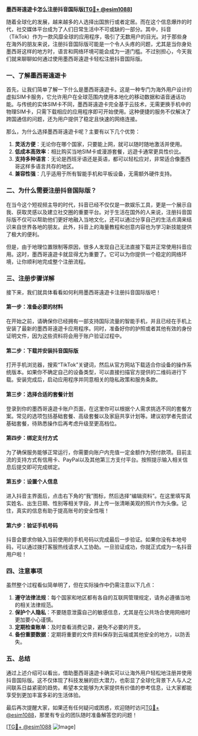**墨西哥遠遊卡怎么注册抖音国际版[[TG💪+ @esim1088](https://t.me/s/esim1088)]**

随着全球化的发展，越来越多的人选择出国旅行或者定居。而在这个信息爆炸的时代，社交媒体平台成为了人们日常生活中不可或缺的一部分。其中，抖音（TikTok）作为一款风靡全球的应用程序，吸引了无数用户的目光。对于那些身在海外的朋友来说，注册抖音国际版可能是一个令人头疼的问题，尤其是当你身处墨西哥这样的地方时，语言和网络环境可能会成为一道门槛。不过别担心，今天我们就来聊聊如何通过使用墨西哥遠遊卡轻松注册抖音国际版。

### 一、了解墨西哥遠遊卡

首先，让我们简单了解一下什么是墨西哥遠遊卡。这是一种专门为海外用户设计的虚拟SIM卡服务，它允许用户在全球范围内使用本地化的移动数据和语音通话功能。与传统的实体SIM卡不同，墨西哥遠遊卡完全基于云技术，无需更换手机中的物理SIM卡，只需下载相应的应用程序即可开始使用。这种便捷的服务不仅解决了跨国通信的问题，还为用户提供了稳定且快速的网络连接。

那么，为什么选择墨西哥遠遊卡呢？主要有以下几个优势：

1. **灵活方便**：无论你在哪个国家，只要能上网，就可以随时随地激活并使用。
2. **低成本高效率**：相比购买当地SIM卡或漫游套餐，远遊卡通常更具性价比。
3. **支持多种语言**：无论是西班牙语还是英语，都可以轻松应对，非常适合像墨西哥这样多语言共存的地区。
4. **兼容性强**：几乎适用于所有智能手机和平板设备，无需额外硬件支持。

### 二、为什么需要注册抖音国际版？

在当今这个短视频主导的时代，抖音已经不仅仅是一款娱乐工具，更是一个展示自我、获取灵感以及建立社交圈的重要平台。对于生活在国外的人来说，注册抖音国际版不仅可以帮助他们更好地融入当地文化，还可以通过分享自己的生活点滴来结识来自世界各地的朋友。此外，抖音上的海量教程和创意内容也为学习新技能提供了极大的便利。

但是，由于地理位置限制等原因，很多人发现自己无法直接下载并正常使用抖音应用。这时，墨西哥遠遊卡就显得尤为重要了。它可以为你提供一个稳定的网络环境，让你顺利地完成整个注册流程。

### 三、注册步骤详解

接下来，我们就具体看看如何利用墨西哥遠遊卡注册抖音国际版吧！

#### 第一步：准备必要的材料
在开始之前，请确保你已经拥有一部支持国际流量的智能手机，并且已经在手机上安装了最新的墨西哥遠遊卡应用程序。同时，准备好你的护照或者其他有效的身份证明文件，因为这些资料将会用于账户验证过程中。

#### 第二步：下载并安装抖音国际版
打开手机浏览器，搜索“TikTok”关键词，然后从官方网站下载适合你设备的操作系统版本。如果你不确定自己的设备类型，可以直接扫描官方提供的二维码进行下载。安装完成后，启动应用程序并同意相关的隐私政策和服务条款。

#### 第三步：选择合适的套餐计划
登录到你的墨西哥遠遊卡账户页面，在这里你可以根据个人需求挑选不同的套餐方案。常见的选项包括基础套餐、高级套餐以及家庭共享计划等。建议初学者先尝试基础套餐，待熟悉操作后再考虑升级至更高档位。

#### 第四步：绑定支付方式
为了确保服务能够正常运行，你需要向账户内充值一定金额作为预付款项。目前主流的支持方式有信用卡、PayPal以及其他第三方支付平台。按照提示输入相关信息后提交即可完成绑定。

#### 第五步：设置个人信息
进入抖音主界面后，点击右下角的“我”图标，然后选择“编辑资料”。在这里填写真实姓名、出生日期、性别等相关字段，并上传一张清晰美观的照片作为头像。记住，真实的信息有助于提高账号的安全性哦！

#### 第六步：验证手机号码
抖音会要求你输入当前使用的手机号码以完成最后一步验证。如果你没有本地号码，可以通过拨打客服热线请求人工协助。一旦验证成功，你就正式成为一名抖音用户啦！

### 四、注意事项

虽然整个过程看似简单明了，但在实际操作中仍需注意以下几点：

1. **遵守法律法规**：每个国家和地区都有各自的互联网管理规定，请务必遵循当地的相关法律规范。
2. **保护个人隐私**：不要随意泄露自己的敏感信息，尤其是在公共场合使用网络时更加要小心谨慎。
3. **定期检查账单**：及时查看消费记录，避免不必要的开支。
4. **备份重要数据**：定期将重要的文件资料保存到云端或其他安全的地方，以防丢失。

### 五、总结

通过上述介绍可以看出，借助墨西哥遠遊卡确实可以让海外用户轻松地注册并使用抖音国际版。这不仅体现了科技发展的巨大潜力，也彰显了全球化背景下人与人之间联系日益紧密的趋势。希望本文能够为大家提供有价值的参考信息，让大家都能享受到更加丰富多彩的生活体验。

最后再次提醒大家，如果还有任何疑问或困惑，欢迎随时访问[TG💪+ @esim1088](https://t.me/s/esim1088)，那里有专业的团队随时准备解答您的问题！

[[TG💪+ @esim1088](https://t.me/s/esim1088) ![Image](https://i.postimg.cc/4NQfJmqS/Snipaste-2025-05-13-00-14-12.png)]